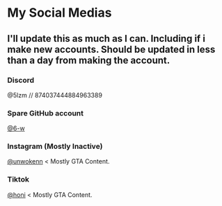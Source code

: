 My Social Medias
======

## I'll update this as much as I can. Including if i make new accounts. Should be updated in less than a day from making the account.

### Discord
@5lzm // 874037444884963389

### Spare GitHub account
[@6-w](https://github.com/6-w)

### Instagram (Mostly Inactive)
[@unwokenn](https://instagram.com/unwokenn) < Mostly GTA Content.

### Tiktok
[@honi](https://tiktok.com/@honi) < Mostly GTA Content.
